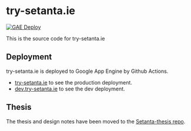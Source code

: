 # try-setanta.ie

[![GAE Deploy](https://github.com/EoinDavey/Setanta-site/actions/workflows/deploy.yaml/badge.svg?branch=master)](https://github.com/EoinDavey/Setanta-site/actions/workflows/deploy.yaml)

This is the source code for try-setanta.ie

## Deployment

try-setanta.ie is deployed to Google App Engine by Github Actions.

- [try-setanta.ie](https://try-setanta.ie) to see the production deployment.
- [dev.try-setanta.ie](https://dev.try-setanta.ie) to see the dev deployment.

## Thesis

The thesis and design notes have been moved to the [Setanta-thesis repo](https://github.com/EoinDavey/Setanta-Thesis).
